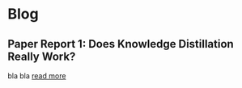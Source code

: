 # Blog

## Paper Report 1: Does Knowledge Distillation Really Work?
bla bla
[read more](another-page.md)
